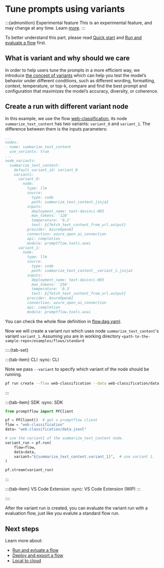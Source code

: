 # Tune prompts using variants

:::{admonition} Experimental feature
This is an experimental feature, and may change at any time. Learn [more](https://aka.ms/azuremlexperimental).
:::

To better understand this part, please read [Quick start](./quick-start.md) and [Run and evaluate a flow](./run-and-evaluate-a-flow.md) first.

## What is variant and why should we care

In order to help users tune the prompts in a more efficient way, we introduce [the concept of variants](../../concepts/concept-variants.md) which can help you test the model’s behavior under different conditions, such as different wording, formatting, context, temperature, or top-k, compare and find the best prompt and configuration that maximizes the model’s accuracy, diversity, or coherence.

## Create a run with different variant node

 In this example, we use the flow [web-classification](https://github.com/microsoft/promptflow/tree/main/examples/flows/standard/web-classification), its node `summarize_text_content` has two variants: `variant_0` and `variant_1`. The difference between them is the inputs parameters:


```yaml
...
nodes:
- name: summarize_text_content
  use_variants: true
...
node_variants:
  summarize_text_content:
    default_variant_id: variant_0
    variants:
      variant_0:
        node:
          type: llm
          source:
            type: code
            path: summarize_text_content.jinja2
          inputs:
            deployment_name: text-davinci-003
            max_tokens: '128'
            temperature: '0.2'
            text: ${fetch_text_content_from_url.output}
          provider: AzureOpenAI
          connection: azure_open_ai_connection
          api: completion
          module: promptflow.tools.aoai
      variant_1:
        node:
          type: llm
          source:
            type: code
            path: summarize_text_content__variant_1.jinja2
          inputs:
            deployment_name: text-davinci-003
            max_tokens: '256'
            temperature: '0.3'
            text: ${fetch_text_content_from_url.output}
          provider: AzureOpenAI
          connection: azure_open_ai_connection
          api: completion
          module: promptflow.tools.aoai
```

You can check the whole flow definition in [flow.dag.yaml](https://github.com/microsoft/promptflow/tree/main/examples/flows/standard/web-classification/flow.dag.yaml).

Now we will create a variant run which uses node `summarize_text_content`'s variant `variant_1`. 
Assuming you are in working directory `<path-to-the-sample-repo>/examples/flows/standard`


::::{tab-set}

:::{tab-item} CLI
:sync: CLI

Note we pass `--variant` to specify which variant of the node should be running.

```sh
pf run create --flow web-classification --data web-classification/data.jsonl --variant '${summarize_text_content.variant_1}' --stream --name my_first_variant_run
```

:::

:::{tab-item} SDK
:sync: SDK

```python
from promptflow import PFClient

pf = PFClient()  # get a promptflow client
flow = "web-classification"
data= "web-classification/data.jsonl"

# use the variant1 of the summarize_text_content node.
variant_run = pf.run(
    flow=flow,
    data=data,
    variant="${summarize_text_content.variant_1}",  # use variant 1.
)

pf.stream(variant_run)
```
:::

:::{tab-item} VS Code Extension
:sync: VS Code Extension
(WIP)
:::

::::

After the variant run is created, you can evaluate the variant run with a evaluation flow, just like you evalute a standard flow run.

## Next steps

Learn more about:
- [Run and evluate a flow](./run-and-evaluate-a-flow.md)
- [Deploy and export a flow](./deploy-and-export-a-flow.md)
- [Local to cloud](../cloud/azureml/local-to-cloud.md)
